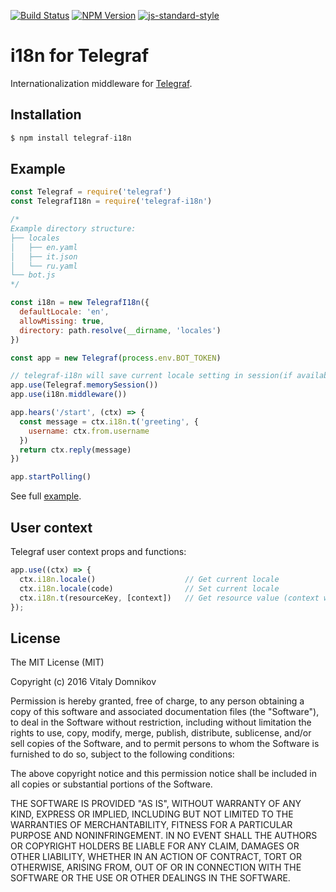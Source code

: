 [![Build Status](https://img.shields.io/travis/telegraf/telegraf-i18n.svg?branch=master&style=flat-square)](https://travis-ci.org/telegraf/telegraf-i18n)
[![NPM Version](https://img.shields.io/npm/v/telegraf-i18n.svg?style=flat-square)](https://www.npmjs.com/package/telegraf-i18n)
[![js-standard-style](https://img.shields.io/badge/code%20style-standard-brightgreen.svg?style=flat-square)](http://standardjs.com/)

# i18n for Telegraf

Internationalization middleware for [Telegraf](https://github.com/telegraf/telegraf).

## Installation

```js
$ npm install telegraf-i18n
```

## Example
  
```js
const Telegraf = require('telegraf')
const TelegrafI18n = require('telegraf-i18n')

/* 
Example directory structure:
├── locales
│   ├── en.yaml
│   ├── it.json
│   └── ru.yaml
└── bot.js
*/

const i18n = new TelegrafI18n({
  defaultLocale: 'en',
  allowMissing: true,
  directory: path.resolve(__dirname, 'locales')
})

const app = new Telegraf(process.env.BOT_TOKEN)

// telegraf-i18n will save current locale setting in session(if available)
app.use(Telegraf.memorySession())
app.use(i18n.middleware())

app.hears('/start', (ctx) => {
  const message = ctx.i18n.t('greeting', {
    username: ctx.from.username
  })
  return ctx.reply(message)
})

app.startPolling()
```

See full [example](/examples).

## User context

Telegraf user context props and functions:

```js
app.use((ctx) => {
  ctx.i18n.locale()                    // Get current locale 
  ctx.i18n.locale(code)                // Set current locale  
  ctx.i18n.t(resourceKey, [context])   // Get resource value (context will be used by Handlebars)
});
```

## License

The MIT License (MIT)

Copyright (c) 2016 Vitaly Domnikov

Permission is hereby granted, free of charge, to any person obtaining a copy
of this software and associated documentation files (the "Software"), to deal
in the Software without restriction, including without limitation the rights
to use, copy, modify, merge, publish, distribute, sublicense, and/or sell
copies of the Software, and to permit persons to whom the Software is
furnished to do so, subject to the following conditions:

The above copyright notice and this permission notice shall be included in all
copies or substantial portions of the Software.

THE SOFTWARE IS PROVIDED "AS IS", WITHOUT WARRANTY OF ANY KIND, EXPRESS OR
IMPLIED, INCLUDING BUT NOT LIMITED TO THE WARRANTIES OF MERCHANTABILITY,
FITNESS FOR A PARTICULAR PURPOSE AND NONINFRINGEMENT. IN NO EVENT SHALL THE
AUTHORS OR COPYRIGHT HOLDERS BE LIABLE FOR ANY CLAIM, DAMAGES OR OTHER
LIABILITY, WHETHER IN AN ACTION OF CONTRACT, TORT OR OTHERWISE, ARISING FROM,
OUT OF OR IN CONNECTION WITH THE SOFTWARE OR THE USE OR OTHER DEALINGS IN THE
SOFTWARE.


